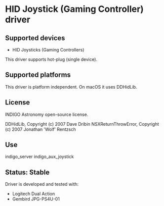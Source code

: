 # HID Joystick (Gaming Controller) driver

## Supported devices

* HID Joysticks (Gaming Controllers)

This driver supports hot-plug (single device).

## Supported platforms

This driver is platform independent.
On macOS it uses DDHidLib.

## License

INDIGO Astronomy open-source license.

DDHidLib, Copyright (c) 2007 Dave Dribin
NSXReturnThrowError, Copyright (c) 2007 Jonathan 'Wolf' Rentzsch

## Use

indigo_server indigo_aux_joystick

## Status: Stable

Driver is developed and tested with:
* Logitech Dual Action
* Gembird JPG-PS4U-01
